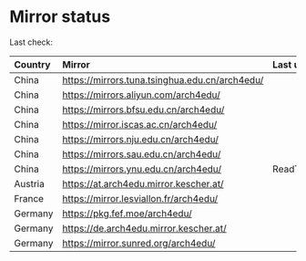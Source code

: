 <script src="./time.js"></script>
# Mirror status
Last check: <script type="text/javascript">localize(1689675609.2857993);</script>

|Country|Mirror|Last update|
|:------|:-----|:----------|
|China|https://mirrors.tuna.tsinghua.edu.cn/arch4edu/|<script type="text/javascript">localize(1689618737);</script>|
|China|https://mirrors.aliyun.com/arch4edu/|<script type="text/javascript">localize(1689575652);</script>|
|China|https://mirrors.bfsu.edu.cn/arch4edu/|<script type="text/javascript">localize(1689618737);</script>|
|China|https://mirror.iscas.ac.cn/arch4edu/|<script type="text/javascript">localize(1689618737);</script>|
|China|https://mirrors.nju.edu.cn/arch4edu/|<script type="text/javascript">localize(1689618737);</script>|
|China|https://mirrors.sau.edu.cn/arch4edu/|<script type="text/javascript">localize(1689618737);</script>|
|China|https://mirrors.ynu.edu.cn/arch4edu/|ReadTimeout|
|Austria|https://at.arch4edu.mirror.kescher.at/|<script type="text/javascript">localize(1689618737);</script>|
|France|https://mirror.lesviallon.fr/arch4edu/|<script type="text/javascript">localize(1689402753);</script>|
|Germany|https://pkg.fef.moe/arch4edu/|<script type="text/javascript">localize(1689618737);</script>|
|Germany|https://de.arch4edu.mirror.kescher.at/|<script type="text/javascript">localize(1689618737);</script>|
|Germany|https://mirror.sunred.org/arch4edu/|<script type="text/javascript">localize(1689618737);</script>|

<script src="./tablefilter/tablefilter.js"></script>
<script src="./table.js"></script>